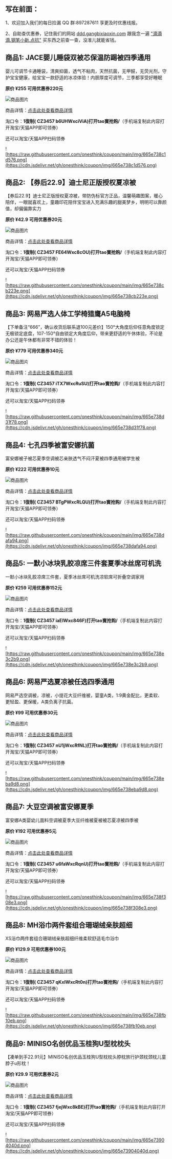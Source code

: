 ## 写在前面：

1、欢迎加入我们的每日捡漏 QQ 群:897287611 享更及时优惠线报。

2、自助查优惠券，记住我们的网站 [ddd.gangbixiaoxin.com](https://ddd.gangbixiaoxin.com) 跟我念一遍 ["滴滴滴.钢笔小新.点抗"](https://ddd.gangbixiaoxin.com) 买东西之前查一查，没准儿就能省钱。

## 商品1: JACE婴儿睡袋双被芯保温防踢被四季通用

婴儿可调节卡通睡袋，清爽抑菌，透气不粘肉，天然抗菌，无甲醛，无荧光剂，守护宝宝健康，给宝宝一款舒适的冰凉体验！内胆厚度可调节，三季都享受好睡眠

**原价 ¥255 可用优惠券220元**

![商品图片](https://img.alicdn.com/i3/2201505322719/O1CN011F301z1VxLrU1uFHF_!!2201505322719.jpg)

商品详情：[点击此处查看商品详情](https://s.click.taobao.com/t?e=m%3D2%26s%3D%2Fne%2FN0vvOTJw4vFB6t2Z2ueEDrYVVa64yK8Cckff7TXLWlSKdGSYDpdIyGP8RIwZ5x%2BIUlGKNpXWbLW7uhxyboGvCrJWHk1%2FTyVl44vrPmd3miNKHWpinpVm%2FOAUUFw71qrpxiwMoCNxc1AtbZGVS%2BBgZ%2BD7dKVk0UoSFPBDCD3NEPXytV9ALoS4zvCRUrquMCgWV3FKm%2FFvZC6dAmCNR%2BATpJcI5Ilqod64j2TCV7LdPLsd0e8vfZ8cuQ4WIybR3TtqRl2frlMbkJ5QxPS2Ci%2FKfJmqgrYAfWsUjZoD5RDjnFJuy6Cm9othnBedgcl8Dseal0NfMDXJpWvVCAyWdKJn5AyUbPoV&amp;union_lens=lensId:TAPI@1717465985@213e664e_11a0_18fe0f33326_bac6@01)

淘口令：**1復制( CZ3457 b6UHWxciViA)打开tao寳抢购/**（手机端复制此内容打开淘宝/天猫APP即可领券）</p>

还可以淘宝/天猫APP扫码领券

![https://raw.githubusercontent.com/onesthink/coupon/main/img/665e738c1d576.png](https://cdn.jsdelivr.net/gh/onesthink/coupon/img/665e738c1d576.png)

## 商品2: 【券后22.9】迪士尼正版授权夏凉被

【券后22.9】迪士尼正版授权夏凉被，带防伪标官方正品，温馨萌趣图案，暖心陪伴，一眼就喜欢上，童趣印花陪伴宝宝进入充满乐趣的甜美梦乡，明明可以靠颜值，却偏偏靠实力

**原价 ¥42.9 可用优惠券20元**

![商品图片](https://img.alicdn.com/i1/2217311565112/O1CN01iMT9De1ndLeIguBnc_!!2217311565112.jpg)

商品详情：[点击此处查看商品详情](https://s.click.taobao.com/t?e=m%3D2%26s%3D1o2smrF7wWdw4vFB6t2Z2ueEDrYVVa64yK8Cckff7TXLWlSKdGSYDpdIyGP8RIwZlovu%2FCElQOvWbLW7uhxyboGvCrJWHk1%2FTyVl44vrPmd3miNKHWpinpVm%2FOAUUFw71qrpxiwMoCNxc1AtbZGVS0jgw46Ii%2FUwcYc0WSXl%2FUHNEPXytV9ALoS4zvCRUrquKWqBM3KCg2Wx6Xr%2FvDYcpA37JfxMD%2FB8Zmes%2FwHXuggOBP8cxbf6OpMl60Q9%2Bl0wz4B4Guz458cbkJ5QxPS2Ci%2FKfJmqgrYAfWsUjZoD5RDukxB9Xkd2uG0EartcNo2wDseal0NfMDXJpWvVCAyWdKJn5AyUbPoV&amp;union_lens=lensId:TAPI@1717465987@216622e7_118d_18fe0f337dd_7ea8@01)

淘口令：**1復制( CZ3457 FE64Wxc8cOU)打开tao寳抢购/**（手机端复制此内容打开淘宝/天猫APP即可领券）</p>

还可以淘宝/天猫APP扫码领券

![https://raw.githubusercontent.com/onesthink/coupon/main/img/665e738cb223e.png](https://cdn.jsdelivr.net/gh/onesthink/coupon/img/665e738cb223e.png)

## 商品3: 网易严选人体工学椅猎鹰A5电脑椅

【下单备注“666”，确认收货后联系退100元差价】150°大角度后仰任意角度锁定无极锁定底盘，107-150°自由锁定大角度后仰，带来更舒适的午休体验，不论是办公还是午休都有非常不错的体验！

**原价 ¥779 可用优惠券340元**

![商品图片](https://img.alicdn.com/i4/3423372923/O1CN01Ryy2iy1XSmecoyrRS_!!3423372923.png)

商品详情：[点击此处查看商品详情](https://s.click.taobao.com/t?e=m%3D2%26s%3DGc19IGergUVw4vFB6t2Z2ueEDrYVVa64yK8Cckff7TXLWlSKdGSYDpdIyGP8RIwZMMgx22UI05bWbLW7uhxyboGvCrJWHk1%2FTyVl44vrPmd3miNKHWpinpVm%2FOAUUFw71qrpxiwMoCNxc1AtbZGVS2dNvrz0aa2eJSkBjx9AGggLZMqoQW%2BfuKGzo1lVxIiodzVMIKhTFIR8jnq6oxXA9FwW0V2INsPjC9N65J1%2FE9HQtrikCx9Bwpl%2Fs1NPCXkTlbRMz6GTKAYZjQKfJ2UQf03O4wtQ3K90XXhKrcBJdMy19xaP84KRSregQb0152MZX0%2B3obhRTo5xKmPmpIKZsA%3D%3D&amp;union_lens=lensId:TAPI@1717465988@21075122_1145_18fe0f33c65_4673@01)

淘口令：**1復制( CZ3457 iTX7WxcRuSU)打开tao寳抢购/**（手机端复制此内容打开淘宝/天猫APP即可领券）</p>

还可以淘宝/天猫APP扫码领券

![https://raw.githubusercontent.com/onesthink/coupon/main/img/665e738d31f78.png](https://cdn.jsdelivr.net/gh/onesthink/coupon/img/665e738d31f78.png)

## 商品4: 七孔四季被富安娜抗菌

富安娜被子被芯夏季空调被芯亲肤透气不闷汗夏被四季通用被学生被

**原价 ¥222 可用优惠券10元**

![商品图片](https://img.alicdn.com/bao/uploaded/i3/268691146/O1CN01m8R6kR1KKuqwfwRz4_!!0-item_pic.jpg)

商品详情：[点击此处查看商品详情](https://s.click.taobao.com/t?e=m%3D2%26s%3DtgVxkzzpX6xw4vFB6t2Z2ueEDrYVVa64yK8Cckff7TXLWlSKdGSYDpdIyGP8RIwZ79%2FTFaMDK6TWbLW7uhxyboGvCrJWHk1%2FTyVl44vrPmd3miNKHWpinpVm%2FOAUUFw71qrpxiwMoCNxc1AtbZGVS6T%2BUggJWajDANelHFmkak%2BMHuv7RoNv0Q0jFsbsQ7KWn0Ij5OOlxwaMpM0bF0SH1t0YvsKpzTTlSfwDpGQpj7oMpMbFhPeColOaalsofkISlbRMz6GTKAYZjQKfJ2UQf03O4wtQ3K90XXhKrcBJdMxWzMNogK9mmmo2DIK5F62NX0%2B3obhRTo5xKmPmpIKZsA%3D%3D&amp;union_lens=lensId:TAPI@1717465989@213c748d_118a_18fe0f340ee_5a31@01)

淘口令：**1復制( CZ3457 BTgPWxcRLQU)打开tao寳抢购/**（手机端复制此内容打开淘宝/天猫APP即可领券）</p>

还可以淘宝/天猫APP扫码领券

![https://raw.githubusercontent.com/onesthink/coupon/main/img/665e738dafa94.png](https://cdn.jsdelivr.net/gh/onesthink/coupon/img/665e738dafa94.png)

## 商品5: 一默小冰块乳胶凉席三件套夏季冰丝席可机洗

一默小冰块乳胶凉席三件套，夏季冰丝席可机洗凉软席可折叠空调家用

**原价 ¥259 可用优惠券152元**

![商品图片](https://img.alicdn.com/bao/uploaded/O1CN01hPpuaz1xFfCw277iZ_!!6000000006414-0-yinhe.jpg)

商品详情：[点击此处查看商品详情](https://s.click.taobao.com/t?e=m%3D2%26s%3DXU9XLc%2FxUFJw4vFB6t2Z2ueEDrYVVa64yK8Cckff7TXLWlSKdGSYDqb0zQbokmObJ1gyddu7kN%2FWbLW7uhxyboGvCrJWHk1%2FTyVl44vrPmd3miNKHWpinpVm%2FOAUUFw71qrpxiwMoCNxc1AtbZGVS%2BD1Njr6gqC21A4bgekJU0jNEPXytV9ALoS4zvCRUrquoyF83giXy5wi4ZsfLmDGjTbuYH7jSWcgNPS8fWC%2BYAFxRUcvMlxYp6GP%2BOJdCNxCAxLrTEGT5ssbkJ5QxPS2Ci%2FKfJmqgrYAfWsUjZoD5RDsaiAjdMy8gkLOiGMuJqGtDseal0NfMDXJpWvVCAyWdKJn5AyUbPoV&amp;union_lens=lensId:TAPI@1717465990@213c748d_118a_18fe0f345bd_5aa6@01)

淘口令：**1復制( CZ3457 iaEIWxc846F)打开tao寳抢购/**（手机端复制此内容打开淘宝/天猫APP即可领券）</p>

还可以淘宝/天猫APP扫码领券

![https://raw.githubusercontent.com/onesthink/coupon/main/img/665e738e3c2b9.png](https://cdn.jsdelivr.net/gh/onesthink/coupon/img/665e738e3c2b9.png)

## 商品6: 网易严选夏凉被任选四季通用

网易严选空调被，凉被，小提花大豆纤维被，婴童A类，1:9黄金配比，更柔软、更轻盈、更保暖，A类负离子抗菌。

**原价 ¥99 可用优惠券30元**

![商品图片](https://img.alicdn.com/imgextra/i1/3543515046/O1CN01aiWyYf1n97R58NsNe_!!3543515046.png)

商品详情：[点击此处查看商品详情](https://s.click.taobao.com/t?e=m%3D2%26s%3D9clCVtI1c2Rw4vFB6t2Z2ueEDrYVVa64XoO8tOebS%2BfLWlSKdGSYDqb0zQbokmObRitN3%2FurF3zWbLW7uhxyboGvCrJWHk1%2FTyVl44vrPmd3miNKHWpinpVm%2FOAUUFw71qrpxiwMoCNxc1AtbZGVS3P0mNFrqdXXlweeXvehQXYLZMqoQW%2BfuKGzo1lVxIiopFFMXq3PP5xPYoJeiFFCQXxkqRKHZLojxssL6b7iiVZ4CgFUHJB8C%2Fwqqha2TPIGlbRMz6GTKAYZjQKfJ2UQf03O4wtQ3K90XXhKrcBJdMy7IM29PdXbC27q%2BjT31M09X0%2B3obhRTo5xKmPmpIKZsA%3D%3D&amp;union_lens=lensId:TAPI@1717465991@212bb0f3_1121_18fe0f34a23_c47e@01)

淘口令：**1復制( CZ3457 nU1jWxcRfNL)打开tao寳抢购/**（手机端复制此内容打开淘宝/天猫APP即可领券）</p>

还可以淘宝/天猫APP扫码领券

![https://raw.githubusercontent.com/onesthink/coupon/main/img/665e738eba9d8.png](https://cdn.jsdelivr.net/gh/onesthink/coupon/img/665e738eba9d8.png)

## 商品7: 大豆空调被富安娜夏季

富安娜A类婴幼儿面料空调被夏季大豆纤维被夏被被芯夏凉被四季被

**原价 ¥192 可用优惠券5元**

![商品图片](https://img.alicdn.com/bao/uploaded/i2/268691146/O1CN01YUarJ61KKuqtSGUm2_!!268691146.jpg)

商品详情：[点击此处查看商品详情](https://s.click.taobao.com/t?e=m%3D2%26s%3DUXqvgZhG%2FU9w4vFB6t2Z2ueEDrYVVa64yK8Cckff7TXLWlSKdGSYDqb0zQbokmOb8sviUM61dt3WbLW7uhxyboGvCrJWHk1%2FTyVl44vrPmd3miNKHWpinpVm%2FOAUUFw71qrpxiwMoCNxc1AtbZGVS6T%2BUggJWajDANelHFmkak%2BMHuv7RoNv0Q0jFsbsQ7KW11alKr7APrhYP3%2BEhIgvKFuxEX%2B65rKzWba9VuUxaWVYySr6mI7Hllsgb3AV4gjKwzzMEQiiMytVkSKsL%2FKbNdOG7fwodBwmr3xWryIi3iv2x6bZWoEyQ7MXzaW3E1jJca2JNko0gYMhhQs2DjqgEA%3D%3D&amp;union_lens=lensId:TAPI@1717465992@21087409_1173_18fe0f34ead_4f86@01)

淘口令：**1復制( CZ3457 u6faWxcRqnU)打开tao寳抢购/**（手机端复制此内容打开淘宝/天猫APP即可领券）</p>

还可以淘宝/天猫APP扫码领券

![https://raw.githubusercontent.com/onesthink/coupon/main/img/665e738f308e3.png](https://cdn.jsdelivr.net/gh/onesthink/coupon/img/665e738f308e3.png)

## 商品8: MH浴巾两件套组合珊瑚绒亲肤超细

XS浴巾两件套组合珊瑚绒亲肤超细纤维柔软舒适毛巾浴巾

**原价 ¥129.9 可用优惠券100元**

![商品图片](https://img.alicdn.com/bao/uploaded/i4/2217184056296/O1CN01IvgpjM1wNcajDI50q_!!2217184056296.jpg)

商品详情：[点击此处查看商品详情](https://s.click.taobao.com/t?e=m%3D2%26s%3D2tuiOVqIB9Nw4vFB6t2Z2ueEDrYVVa64XoO8tOebS%2BfLWlSKdGSYDqb0zQbokmObxq3IhSJN6GTWbLW7uhxyboGvCrJWHk1%2FTyVl44vrPmd3miNKHWpinpVm%2FOAUUFw71qrpxiwMoCNxc1AtbZGVS6hEGUsJPmIMf0r8WUCYYZnNEPXytV9ALoS4zvCRUrquN8xUtHcnvsQe2IcBYAW70p5uQo75vpi5frISHHPNOZimrwJbrOZY9ktmAxO5b8iw5O6AWkGdGYAbkJ5QxPS2Ci%2FKfJmqgrYAfWsUjZoD5RAIvDmVsbAovR%2FzBeeYWMAXDseal0NfMDXJpWvVCAyWdKJn5AyUbPoV&amp;union_lens=lensId:TAPI@1717465994@2107155a_1189_18fe0f355c4_536d@01)

淘口令：**1復制( CZ3457 qKxIWxcRt0n)打开tao寳抢购/**（手机端复制此内容打开淘宝/天猫APP即可领券）</p>

还可以淘宝/天猫APP扫码领券

![https://raw.githubusercontent.com/onesthink/coupon/main/img/665e738fb10eb.png](https://cdn.jsdelivr.net/gh/onesthink/coupon/img/665e738fb10eb.png)

## 商品9: MINISO名创优品玉桂狗U型枕枕头

【凑单到手22.91元】MINISO名创优品玉桂狗U型枕枕头脖枕旅行护颈枕颈枕儿童脖子u形枕！

**原价 ¥29.9 可用优惠券2元**

![商品图片](https://img.alicdn.com/i2/3431881121/O1CN016aqOiG1K9Sv4422dK_!!3431881121.jpg)

商品详情：[点击此处查看商品详情](https://s.click.taobao.com/t?e=m%3D2%26s%3DUdT86EeuBU5w4vFB6t2Z2ueEDrYVVa64XoO8tOebS%2BfLWlSKdGSYDqb0zQbokmOb5x%2BIUlGKNpXWbLW7uhxyboGvCrJWHk1%2FTyVl44vrPmd3miNKHWpinpVm%2FOAUUFw71qrpxiwMoCNxc1AtbZGVS9%2Br%2B9c8avP7G2j85xaTdsELZMqoQW%2BfuKGzo1lVxIioRFHa8T64x1iZg91wc74kW%2FVAMplSyaXF12ABq4vD6CRAY%2Bl8lXlkoB9axhxpW8lMlbRMz6GTKAYZjQKfJ2UQf03O4wtQ3K90XH5t%2B8W%2BDyUEoeXE89qLZfw8%2BwU74SEPX0%2B3obhRTo5xKmPmpIKZsA%3D%3D&amp;union_lens=lensId:TAPI@1717465995@21671028_11a8_18fe0f35a51_0b6b@01)

淘口令：**1復制( CZ3457 fjejWxc8kBE)打开tao寳抢购/**（手机端复制此内容打开淘宝/天猫APP即可领券）</p>

还可以淘宝/天猫APP扫码领券

![https://raw.githubusercontent.com/onesthink/coupon/main/img/665e73904040d.png](https://cdn.jsdelivr.net/gh/onesthink/coupon/img/665e73904040d.png)

